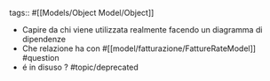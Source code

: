tags:: #[[Models/Object Model/Object]]

- Capire da chi viene utilizzata realmente facendo un diagramma di dipendenze
- Che relazione ha con #[[model/fatturazione/FattureRateModel]] #question
- é in disuso ? #topic/deprecated